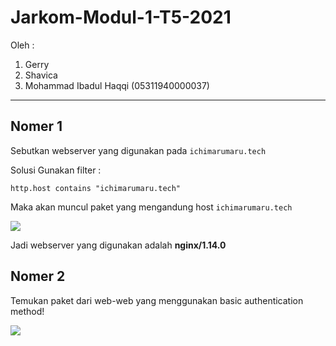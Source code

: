 # Jarkom-Modul-1-T5-2021
Oleh :
1. Gerry
2. Shavica
3. Mohammad Ibadul Haqqi (05311940000037)

---

## Nomer 1
Sebutkan webserver yang digunakan pada `ichimarumaru.tech` 

Solusi
Gunakan filter :

```
http.host contains "ichimarumaru.tech"
```

Maka akan muncul paket yang mengandung host `ichimarumaru.tech`

<img src="https://i.postimg.cc/wvyS55Wb/Screenshot-592.png">

Jadi webserver yang digunakan adalah **nginx/1.14.0**



## Nomer 2
Temukan paket dari web-web yang menggunakan basic authentication method!

<img src="https://i.postimg.cc/D0J97QkK/Screenshot-593.png">
